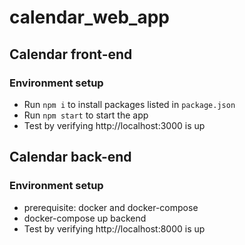 # calendar_web_app

## Calendar front-end

### Environment setup

- Run `npm i` to install packages listed in `package.json`
- Run `npm start` to start the app
- Test by verifying http://localhost:3000 is up

## Calendar back-end

### Environment setup

- prerequisite: docker and docker-compose
- docker-compose up backend
- Test by verifying http://localhost:8000 is up
